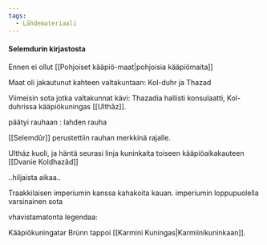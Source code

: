 ```yaml
---
tags:
  - Lähdemateriaali
---
```


#### Selemdurin kirjastosta

Ennen ei ollut [[Pohjoiset kääpiö-maat|pohjoisia kääpiömaita]]

Maat oli jakautunut kahteen valtakuntaan: Kol-duhr ja Thazad

Viimeisin sota jotka valtakunnat kävi: Thazadia hallisti konsulaatti, Kol-duhrissa kääpiökuningas [[Ulthâz]].

päätyi rauhaan : lahden rauha

[[Selemdûr]] perustettiin rauhan merkkinä rajalle.

Ultház kuoli, ja häntä seurasi linja kuninkaita toiseen kääpiöaikakauteen [[Dvanie Koldhazâd]]

..hiljaista aikaa.. 

Traakkilaisen imperiumin kanssa kahakoita kauan.
imperiumin loppupuolella varsinainen sota

vhavistamatonta legendaa:

Kääpiökuningatar Brúnn tappoi [[Karmini Kuningas|Karmiinikuninkaan]].





